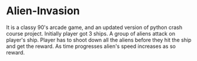 # Alien-Invasion
It is a classy 90's arcade game, and an updated version of python crash course project.
Initially player got 3 ships. A group of aliens attack on player's ship. Player has to shoot down all the aliens before they hit the ship and get the reward. As time progresses alien's speed increases as so reward.
